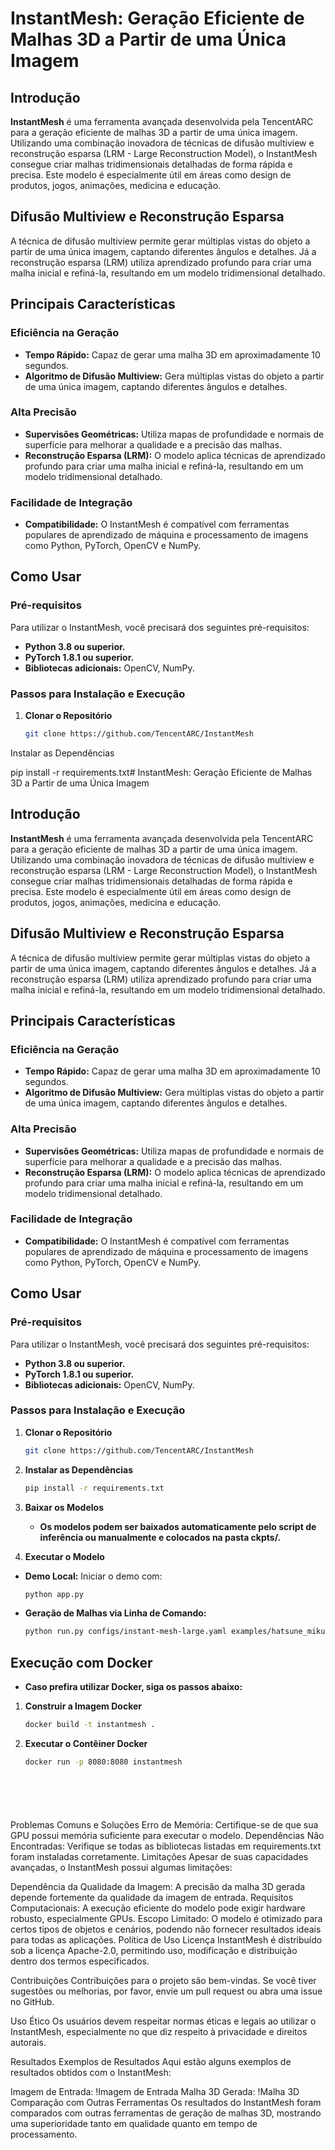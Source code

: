 # InstantMesh: Geração Eficiente de Malhas 3D a Partir de uma Única Imagem

## Introdução

**InstantMesh** é uma ferramenta avançada desenvolvida pela TencentARC para a geração eficiente de malhas 3D a partir de uma única imagem. Utilizando uma combinação inovadora de técnicas de difusão multiview e reconstrução esparsa (LRM - Large Reconstruction Model), o InstantMesh consegue criar malhas tridimensionais detalhadas de forma rápida e precisa. Este modelo é especialmente útil em áreas como design de produtos, jogos, animações, medicina e educação.

## Difusão Multiview e Reconstrução Esparsa

A técnica de difusão multiview permite gerar múltiplas vistas do objeto a partir de uma única imagem, captando diferentes ângulos e detalhes. Já a reconstrução esparsa (LRM) utiliza aprendizado profundo para criar uma malha inicial e refiná-la, resultando em um modelo tridimensional detalhado.

## Principais Características

### Eficiência na Geração

- **Tempo Rápido:** Capaz de gerar uma malha 3D em aproximadamente 10 segundos.
- **Algoritmo de Difusão Multiview:** Gera múltiplas vistas do objeto a partir de uma única imagem, captando diferentes ângulos e detalhes.

### Alta Precisão

- **Supervisões Geométricas:** Utiliza mapas de profundidade e normais de superfície para melhorar a qualidade e a precisão das malhas.
- **Reconstrução Esparsa (LRM):** O modelo aplica técnicas de aprendizado profundo para criar uma malha inicial e refiná-la, resultando em um modelo tridimensional detalhado.

### Facilidade de Integração

- **Compatibilidade:** O InstantMesh é compatível com ferramentas populares de aprendizado de máquina e processamento de imagens como Python, PyTorch, OpenCV e NumPy.

## Como Usar

### Pré-requisitos

Para utilizar o InstantMesh, você precisará dos seguintes pré-requisitos:
- **Python 3.8 ou superior.**
- **PyTorch 1.8.1 ou superior.**
- **Bibliotecas adicionais:** OpenCV, NumPy.

### Passos para Instalação e Execução

1. **Clonar o Repositório**
   
   ```bash
   git clone https://github.com/TencentARC/InstantMesh
Instalar as Dependências

pip install -r requirements.txt# InstantMesh: Geração Eficiente de Malhas 3D a Partir de uma Única Imagem

## Introdução

**InstantMesh** é uma ferramenta avançada desenvolvida pela TencentARC para a geração eficiente de malhas 3D a partir de uma única imagem. Utilizando uma combinação inovadora de técnicas de difusão multiview e reconstrução esparsa (LRM - Large Reconstruction Model), o InstantMesh consegue criar malhas tridimensionais detalhadas de forma rápida e precisa. Este modelo é especialmente útil em áreas como design de produtos, jogos, animações, medicina e educação.

## Difusão Multiview e Reconstrução Esparsa

A técnica de difusão multiview permite gerar múltiplas vistas do objeto a partir de uma única imagem, captando diferentes ângulos e detalhes. Já a reconstrução esparsa (LRM) utiliza aprendizado profundo para criar uma malha inicial e refiná-la, resultando em um modelo tridimensional detalhado.

## Principais Características

### Eficiência na Geração

- **Tempo Rápido:** Capaz de gerar uma malha 3D em aproximadamente 10 segundos.
- **Algoritmo de Difusão Multiview:** Gera múltiplas vistas do objeto a partir de uma única imagem, captando diferentes ângulos e detalhes.

### Alta Precisão

- **Supervisões Geométricas:** Utiliza mapas de profundidade e normais de superfície para melhorar a qualidade e a precisão das malhas.
- **Reconstrução Esparsa (LRM):** O modelo aplica técnicas de aprendizado profundo para criar uma malha inicial e refiná-la, resultando em um modelo tridimensional detalhado.

### Facilidade de Integração

- **Compatibilidade:** O InstantMesh é compatível com ferramentas populares de aprendizado de máquina e processamento de imagens como Python, PyTorch, OpenCV e NumPy.

## Como Usar

### Pré-requisitos

Para utilizar o InstantMesh, você precisará dos seguintes pré-requisitos:
- **Python 3.8 ou superior.**
- **PyTorch 1.8.1 ou superior.**
- **Bibliotecas adicionais:** OpenCV, NumPy.

### Passos para Instalação e Execução

1. **Clonar o Repositório**
   
   ```bash
   git clone https://github.com/TencentARC/InstantMesh
   
2. **Instalar as Dependências**

   ```bash
   pip install -r requirements.txt

3. **Baixar os Modelos**

   - **Os modelos podem ser baixados automaticamente pelo script de inferência ou manualmente e colocados na pasta ckpts/.**

4. **Executar o Modelo**
- **Demo Local:** Iniciar o demo com:

   ```bash
   python app.py

- **Geração de Malhas via Linha de Comando:**

   ```bash
   python run.py configs/instant-mesh-large.yaml examples/hatsune_miku.png --save_video

## Execução com Docker

- **Caso prefira utilizar Docker, siga os passos abaixo:**

1. **Construir a Imagem Docker**

   ```bash
   docker build -t instantmesh .

2. **Executar o Contêiner Docker**

   ```bash
   docker run -p 8080:8080 instantmesh







Problemas Comuns e Soluções
Erro de Memória: Certifique-se de que sua GPU possui memória suficiente para executar o modelo.
Dependências Não Encontradas: Verifique se todas as bibliotecas listadas em requirements.txt foram instaladas corretamente.
Limitações
Apesar de suas capacidades avançadas, o InstantMesh possui algumas limitações:

Dependência da Qualidade da Imagem: A precisão da malha 3D gerada depende fortemente da qualidade da imagem de entrada.
Requisitos Computacionais: A execução eficiente do modelo pode exigir hardware robusto, especialmente GPUs.
Escopo Limitado: O modelo é otimizado para certos tipos de objetos e cenários, podendo não fornecer resultados ideais para todas as aplicações.
Política de Uso
Licença
InstantMesh é distribuído sob a licença Apache-2.0, permitindo uso, modificação e distribuição dentro dos termos especificados.

Contribuições
Contribuições para o projeto são bem-vindas. Se você tiver sugestões ou melhorias, por favor, envie um pull request ou abra uma issue no GitHub.

Uso Ético
Os usuários devem respeitar normas éticas e legais ao utilizar o InstantMesh, especialmente no que diz respeito à privacidade e direitos autorais.

Resultados
Exemplos de Resultados
Aqui estão alguns exemplos de resultados obtidos com o InstantMesh:

Imagem de Entrada: !Imagem de Entrada
Malha 3D Gerada: !Malha 3D
Comparação com Outras Ferramentas
Os resultados do InstantMesh foram comparados com outras ferramentas de geração de malhas 3D, mostrando uma superioridade tanto em qualidade quanto em tempo de processamento.
